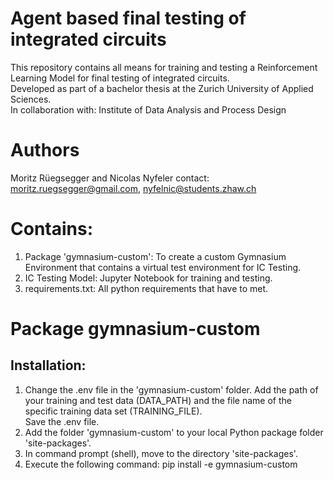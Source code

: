 # Agent based final testing of integrated circuits
This repository contains all means for training and testing a Reinforcement Learning Model for final testing of integrated circuits.\
Developed as part of a bachelor thesis at the Zurich University of Applied Sciences.\
In collaboration with: Institute of Data Analysis and Process Design
# Authors
Moritz Rüegsegger and Nicolas Nyfeler
contact: moritz.ruegsegger@gmail.com, nyfelnic@students.zhaw.ch
# Contains:
1) Package 'gymnasium-custom': To create a custom Gymnasium Environment that contains a virtual test environment for IC Testing.
2) IC Testing Model: Jupyter Notebook for training and testing.
3) requirements.txt: All python requirements that have to met.
# Package gymnasium-custom
## Installation:
1) Change the .env file in the 'gymnasium-custom' folder. Add the path of your training and test data (DATA_PATH) and the file name of the specific training data set (TRAINING_FILE).\
Save the .env file.
2) Add the folder 'gymnasium-custom' to your local Python package folder 'site-packages'.
3) In command prompt (shell), move to the directory 'site-packages'.
4) Execute the following command: pip install -e gymnasium-custom
